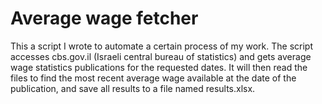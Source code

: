 # Average wage fetcher
This a script I wrote to automate a certain process of my work.
The script accesses cbs.gov.il (Israeli central bureau of statistics) and gets average wage statistics publications for the requested dates. It will then read the files to find the most recent average wage available at the date of the publication, and save all results to a file named results.xlsx.
